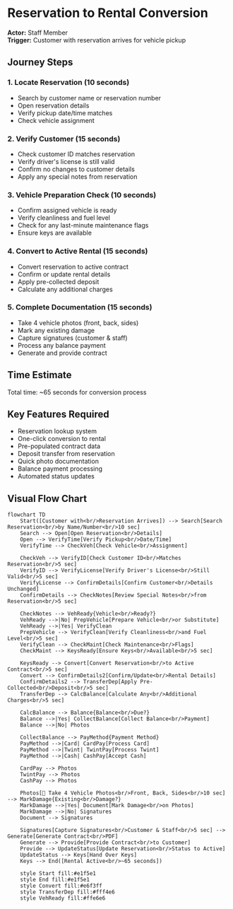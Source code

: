 # Reservation to Rental Conversion

**Actor:** Staff Member  
**Trigger:** Customer with reservation arrives for vehicle pickup

## Journey Steps

### 1. Locate Reservation (10 seconds)

- Search by customer name or reservation number
- Open reservation details
- Verify pickup date/time matches
- Check vehicle assignment

### 2. Verify Customer (15 seconds)

- Check customer ID matches reservation
- Verify driver's license is still valid
- Confirm no changes to customer details
- Apply any special notes from reservation

### 3. Vehicle Preparation Check (10 seconds)

- Confirm assigned vehicle is ready
- Verify cleanliness and fuel level
- Check for any last-minute maintenance flags
- Ensure keys are available

### 4. Convert to Active Rental (15 seconds)

- Convert reservation to active contract
- Confirm or update rental details
- Apply pre-collected deposit
- Calculate any additional charges

### 5. Complete Documentation (15 seconds)

- Take 4 vehicle photos (front, back, sides)
- Mark any existing damage
- Capture signatures (customer & staff)
- Process any balance payment
- Generate and provide contract

## Time Estimate

Total time: ~65 seconds for conversion process

## Key Features Required

- Reservation lookup system
- One-click conversion to rental
- Pre-populated contract data
- Deposit transfer from reservation
- Quick photo documentation
- Balance payment processing
- Automated status updates

## Visual Flow Chart

```mermaid
flowchart TD
    Start([Customer with<br/>Reservation Arrives]) --> Search[Search Reservation<br/>by Name/Number<br/>10 sec]
    Search --> Open[Open Reservation<br/>Details]
    Open --> VerifyTime[Verify Pickup<br/>Date/Time]
    VerifyTime --> CheckVeh[Check Vehicle<br/>Assignment]

    CheckVeh --> VerifyID[Check Customer ID<br/>Matches Reservation<br/>5 sec]
    VerifyID --> VerifyLicense[Verify Driver's License<br/>Still Valid<br/>5 sec]
    VerifyLicense --> ConfirmDetails[Confirm Customer<br/>Details Unchanged]
    ConfirmDetails --> CheckNotes[Review Special Notes<br/>from Reservation<br/>5 sec]

    CheckNotes --> VehReady{Vehicle<br/>Ready?}
    VehReady -->|No| PrepVehicle[Prepare Vehicle<br/>or Substitute]
    VehReady -->|Yes| VerifyClean
    PrepVehicle --> VerifyClean[Verify Cleanliness<br/>and Fuel Level<br/>5 sec]
    VerifyClean --> CheckMaint[Check Maintenance<br/>Flags]
    CheckMaint --> KeysReady[Ensure Keys<br/>Available<br/>5 sec]

    KeysReady --> Convert[Convert Reservation<br/>to Active Contract<br/>5 sec]
    Convert --> ConfirmDetails2[Confirm/Update<br/>Rental Details]
    ConfirmDetails2 --> TransferDep[Apply Pre-Collected<br/>Deposit<br/>5 sec]
    TransferDep --> CalcBalance[Calculate Any<br/>Additional Charges<br/>5 sec]

    CalcBalance --> Balance{Balance<br/>Due?}
    Balance -->|Yes| CollectBalance[Collect Balance<br/>Payment]
    Balance -->|No| Photos

    CollectBalance --> PayMethod{Payment Method}
    PayMethod -->|Card| CardPay[Process Card]
    PayMethod -->|Twint| TwintPay[Process Twint]
    PayMethod -->|Cash| CashPay[Accept Cash]

    CardPay --> Photos
    TwintPay --> Photos
    CashPay --> Photos

    Photos[📸 Take 4 Vehicle Photos<br/>Front, Back, Sides<br/>10 sec] --> MarkDamage{Existing<br/>Damage?}
    MarkDamage -->|Yes| Document[Mark Damage<br/>on Photos]
    MarkDamage -->|No| Signatures
    Document --> Signatures

    Signatures[Capture Signatures<br/>Customer & Staff<br/>5 sec] --> Generate[Generate Contract<br/>PDF]
    Generate --> Provide[Provide Contract<br/>to Customer]
    Provide --> UpdateStatus[Update Reservation<br/>Status to Active]
    UpdateStatus --> Keys[Hand Over Keys]
    Keys --> End([Rental Active<br/>~65 seconds])

    style Start fill:#e1f5e1
    style End fill:#e1f5e1
    style Convert fill:#e6f3ff
    style TransferDep fill:#fff4e6
    style VehReady fill:#ffe6e6
```
